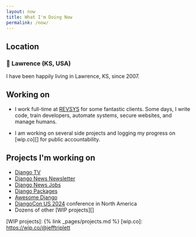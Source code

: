 ```yaml
---
layout: now
title: What I'm Doing Now
permalink: /now/
---
```


## Location

### 🏡 Lawrence (KS, USA)

I have been happily living in Lawrence, KS, since 2007.

## Working on

- I work full-time at [REVSYS][] for some fantastic clients.
  Some days, I write code, train developers, automate systems, secure websites, and manage humans.

- I am working on several side projects and logging my progress on [wip.co][] for public accountability.

## Projects I'm working on

- [Django TV][]
- [Django News Newsletter][]
- [Django News Jobs][]
- [Django Packages][]
- [Awesome Django][]
- [DjangoCon US 2024][] conference in North America
- Dozens of other [WIP projects][]

[#jeffisrunning]: https://twitter.com/search?q=%23jeffisrunning&src=typd
[Awesome Django]: https://awesomedjango.org
[Django News Jobs]: https://jobs.django-news.com
[Django News Newsletter]: https://django-news.com
[Django Packages]: https://djangopackages.org
[Django TV]: https://djangotv.com
[DjangoCon US 2024]: https://2024.djangocon.us
[RevSys]: https://www.revsys.com
[WIP projects]: {% link _pages/projects.md %}
[wip.co]: https://wip.co/@jefftriplett
